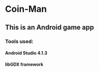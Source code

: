 # Coin-Man
## This is an Android game app 
### Tools used:
#### Android Studio 4.1.3
#### libGDX framework
